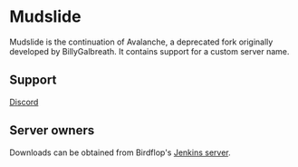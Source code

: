 Mudslide
=========

Mudslide is the continuation of Avalanche, a deprecated fork originally developed by BillyGalbreath. It contains support for a custom server name.

## Support
[Discord](https://discord.gg/zsz3PzT)

## Server owners

Downloads can be obtained from Birdflop's [Jenkins server](https://ci.birdflop.com/job/mudslide/).
